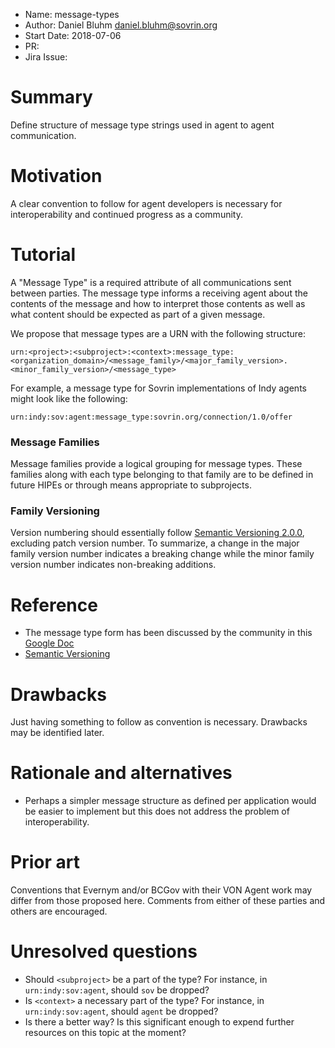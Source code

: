 - Name: message-types
- Author: Daniel Bluhm <daniel.bluhm@sovrin.org>
- Start Date: 2018-07-06
- PR:
- Jira Issue:

# Summary
[summary]: #summary

Define structure of message type strings used in agent to agent communication.

# Motivation
[motivation]: #motivation

A clear convention to follow for agent developers is necessary for interoperability and continued progress as a
community.

# Tutorial
[tutorial]: #tutorial

A "Message Type" is a required attribute of all communications sent between parties. The message type informs a
receiving agent about the contents of the message and how to interpret those contents as well as what content should be
expected as part of a given message.

We propose that message types are a URN with the following structure:

```
urn:<project>:<subproject>:<context>:message_type:<organization_domain>/<message_family>/<major_family_version>.<minor_family_version>/<message_type>
```

For example, a message type for Sovrin implementations of Indy agents might look like the following:

```
urn:indy:sov:agent:message_type:sovrin.org/connection/1.0/offer
```

### Message Families
Message families provide a logical grouping for message types. These families along with each type belonging to that
family are to be defined in future HIPEs or through means appropriate to subprojects.

### Family Versioning
Version numbering should essentially follow [Semantic Versioning 2.0.0](https://semver.org/), excluding patch version
number. To summarize, a change in the major family version number indicates a breaking change while the minor family
version number indicates non-breaking additions.

# Reference
[reference]: #reference

- The message type form has been discussed by the community in this [Google Doc](https://docs.google.com/document/d/1mRLPOK4VmU9YYdxHJSxgqBp19gNh3fT7Qk4Q069VPY8/edit#heading=h.vscsgxe5ai5j)
- [Semantic Versioning](https://semver.org)

# Drawbacks
[drawbacks]: #drawbacks

Just having something to follow as convention is necessary. Drawbacks may be identified later.

# Rationale and alternatives
[alternatives]: #alternatives

- Perhaps a simpler message structure as defined per application would be easier to implement but this does not address
  the problem of interoperability.

# Prior art
[prior-art]: #prior-art

Conventions that Evernym and/or BCGov with their VON Agent work may differ from those proposed here. Comments from
either of these parties and others are encouraged.

# Unresolved questions
[unresolved]: #unresolved-questions

- Should `<subproject>` be a part of the type? For instance, in `urn:indy:sov:agent`, should `sov` be dropped?
- Is `<context>` a necessary part of the type? For instance, in `urn:indy:sov:agent`, should `agent` be dropped?
- Is there a better way? Is this significant enough to expend further resources on this topic at the moment?
